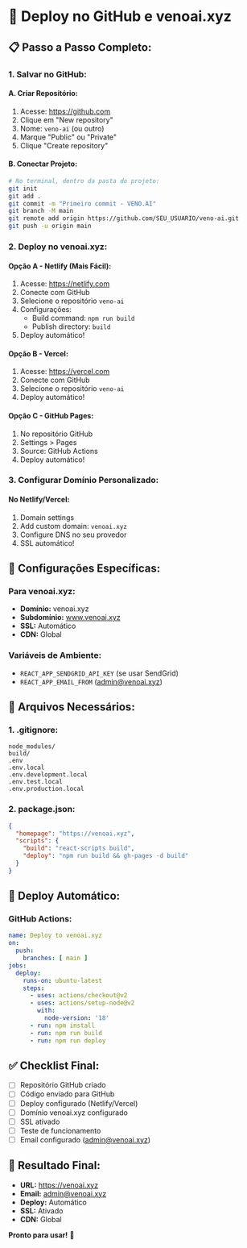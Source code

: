 # 🚀 Deploy no GitHub e venoai.xyz

## 📋 **Passo a Passo Completo:**

### **1. Salvar no GitHub:**

#### **A. Criar Repositório:**
1. Acesse: https://github.com
2. Clique em "New repository"
3. Nome: `veno-ai` (ou outro)
4. Marque "Public" ou "Private"
5. Clique "Create repository"

#### **B. Conectar Projeto:**
```bash
# No terminal, dentro da pasta do projeto:
git init
git add .
git commit -m "Primeiro commit - VENO.AI"
git branch -M main
git remote add origin https://github.com/SEU_USUARIO/veno-ai.git
git push -u origin main
```

### **2. Deploy no venoai.xyz:**

#### **Opção A - Netlify (Mais Fácil):**
1. Acesse: https://netlify.com
2. Conecte com GitHub
3. Selecione o repositório `veno-ai`
4. Configurações:
   - Build command: `npm run build`
   - Publish directory: `build`
5. Deploy automático!

#### **Opção B - Vercel:**
1. Acesse: https://vercel.com
2. Conecte com GitHub
3. Selecione o repositório `veno-ai`
4. Deploy automático!

#### **Opção C - GitHub Pages:**
1. No repositório GitHub
2. Settings > Pages
3. Source: GitHub Actions
4. Deploy automático!

### **3. Configurar Domínio Personalizado:**

#### **No Netlify/Vercel:**
1. Domain settings
2. Add custom domain: `venoai.xyz`
3. Configure DNS no seu provedor
4. SSL automático!

## 🔧 **Configurações Específicas:**

### **Para venoai.xyz:**
- **Domínio:** venoai.xyz
- **Subdomínio:** www.venoai.xyz
- **SSL:** Automático
- **CDN:** Global

### **Variáveis de Ambiente:**
- `REACT_APP_SENDGRID_API_KEY` (se usar SendGrid)
- `REACT_APP_EMAIL_FROM` (admin@venoai.xyz)

## 📁 **Arquivos Necessários:**

### **1. .gitignore:**
```
node_modules/
build/
.env
.env.local
.env.development.local
.env.test.local
.env.production.local
```

### **2. package.json:**
```json
{
  "homepage": "https://venoai.xyz",
  "scripts": {
    "build": "react-scripts build",
    "deploy": "npm run build && gh-pages -d build"
  }
}
```

## 🚀 **Deploy Automático:**

### **GitHub Actions:**
```yaml
name: Deploy to venoai.xyz
on:
  push:
    branches: [ main ]
jobs:
  deploy:
    runs-on: ubuntu-latest
    steps:
      - uses: actions/checkout@v2
      - uses: actions/setup-node@v2
        with:
          node-version: '18'
      - run: npm install
      - run: npm run build
      - run: npm run deploy
```

## ✅ **Checklist Final:**

- [ ] Repositório GitHub criado
- [ ] Código enviado para GitHub
- [ ] Deploy configurado (Netlify/Vercel)
- [ ] Domínio venoai.xyz configurado
- [ ] SSL ativado
- [ ] Teste de funcionamento
- [ ] Email configurado (admin@venoai.xyz)

## 🎯 **Resultado Final:**
- **URL:** https://venoai.xyz
- **Email:** admin@venoai.xyz
- **Deploy:** Automático
- **SSL:** Ativado
- **CDN:** Global

**Pronto para usar!** 🎉
